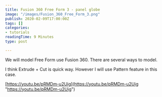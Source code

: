 ```yaml
---
title: Fusion 360 Free Form 3 - panel globe
image: "/images/Fusion_360_Free_Form_3.png"
publish: 2020-02-09T17:00:00Z
tags: []
categories:
- tutorials
readingTime: 9 Minutes
type: post

---
```

We will model Free Form use Fusion 360. There are several ways to model.

I think Extrude + Cut is quick way. However I will use Pattern feature in this case.

[https://youtu.be/pRMDm-u2Uig](https://youtu.be/pRMDm-u2Uig "https://youtu.be/pRMDm-u2Uig")